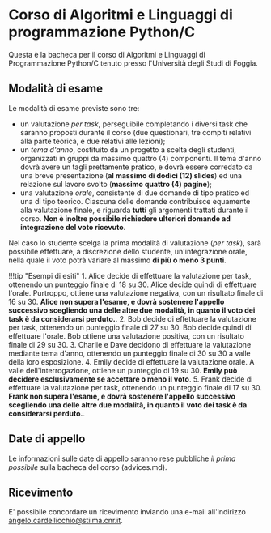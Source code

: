 # Corso di Algoritmi e Linguaggi di programmazione Python/C

Questa è la bacheca per il corso di Algoritmi e Linguaggi di Programmazione Python/C tenuto presso l'Università degli Studi di Foggia.

## Modalità di esame

Le modalità di esame previste sono tre:

* un valutazione *per task*, perseguibile completando i diversi task che saranno proposti durante il corso (due questionari, tre compiti relativi alla parte teorica, e due relativi alle lezioni);
* un *tema d'anno*, costituito da un progetto a scelta degli studenti, organizzati in gruppi da massimo quattro (4) componenti. Il tema d'anno dovrà avere un tagli prettamente pratico, e dovrà essere corredato da una breve presentazione (**al massimo di dodici (12) slides**) ed una relazione sul lavoro svolto (**massimo quattro (4) pagine**);
* una valutazione *orale*, consistente di due domande di tipo pratico ed una di tipo teorico. Ciascuna delle domande contribuisce equamente alla valutazione finale, e riguarda **tutti** gli argomenti trattati durante il corso. **Non è inoltre possibile richiedere ulteriori domande ad integrazione del voto ricevuto**.

Nel caso lo studente scelga la prima modalità di valutazione (*per task*), sarà possibile effettuare, a discrezione dello studente, un'integrazione orale, nella quale il voto potrà variare al massimo **di più o meno 3 punti**.

!!!tip "Esempi di esiti"
    1. Alice decide di effettuare la valutazione per task, ottenendo un punteggio finale di 18 su 30. Alice decide quindi di effettuare l'orale. Purtroppo, ottiene una valutazione negativa, con un risultato finale di 16 su 30. **Alice non supera l'esame, e dovrà sostenere l'appello successivo scegliendo una delle altre due modalità, in quanto il voto dei task è da considerarsi perduto.**.
    2. Bob decide di effettuare la valutazione per task, ottenendo un punteggio finale di 27 su 30. Bob decide quindi di effettuare l'orale. Bob ottiene una valutazione positiva, con un risultato finale di 29 su 30.
    3. Charlie e Dave decidono di effettuare la valutazione mediante tema d'anno, ottenendo un punteggio finale di 30 su 30 a valle della loro esposizione.
    4. Emily decide di effettuare la valutazione orale. A valle dell'interrogazione, ottiene un punteggio di 19 su 30. **Emily può decidere esclusivamente se accettare o meno il voto**.
    5. Frank decide di effettuare la valutazione per task, ottenendo un punteggio finale di 17 su 30. **Frank non supera l'esame, e dovrà sostenere l'appello successivo scegliendo una delle altre due modalità, in quanto il voto dei task è da considerarsi perduto.**.

## Date di appello

Le informazioni sulle date di appello saranno rese pubbliche *il prima possibile* sulla bacheca del corso (advices.md).

## Ricevimento

E' possibile concordare un ricevimento inviando una e-mail all'indirizzo angelo.cardellicchio@stiima.cnr.it.
